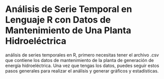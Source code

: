 # Análisis de Serie Temporal en Lenguaje R con Datos de Mantenimiento de Una Planta Hidroeléctrica


análisis de series temporales en R, primero necesitas tener el archivo .csv que contiene los datos de mantenimiento de la planta de generación de energía hidroeléctrica. Una vez que tengas los datos, puedes seguir estos pasos generales para realizar el análisis y generar gráficos y estadísticas.
